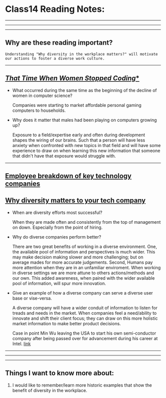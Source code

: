 # **Class14 Reading Notes:**
---
---
---
## Why are these reading important?

```
Understanding "Why diversity in the workplace matters?" will motivate our actions to foster a diverse work culture.
```

---

## [*That Time When Women Stopped Coding**](https://www.npr.org/sections/money/2014/10/21/357629765/when-women-stopped-coding)

* What occurred during the same time as the beginning of the decline of women in computer science?

  Companies were starting to market affordable personal gaming computers to households.
  

* Why does it matter that males had been playing on computers growing up?

  Exposure to a field/expertise early and often during development shapes the wiring of our brains. Such that a person will have less anxiety when confronted with new topics in that field and will have some experience to draw on when learning this new information that someone that didn't have that exposure would struggle with.

---

## [**Employee breakdown of key technology companies**](https://informationisbeautiful.net/visualizations/diversity-in-tech/)


## [**Why diversity matters to your tech company**](https://www.usatoday.com/story/tech/columnist/2015/07/21/why-diversity-matters-your-tech-company/30419871/)

* When are diversity efforts most successful?

  When they are made often and consistently from the top of management on down. Especially from the point of hiring.

* Why do diverse companies perform better?

  There are two great benefits of working in a diverse environment. One, the available pool of information and perspectives is much wider. This may make decision making slower and more challenging; but on average mades for more accurate judgements. Second, Humans pay more attention when they are in an unfamiliar enviroment. When working in diverse settings we are more attune to others actions/methods and our own. This added awareness, when paired with the wider available pool of information, will spur more innovation.

* Give an example of how a diverse company can serve a diverse user base or vise-versa.

  A diverse company will have a wider conduit of information to listen for treads and needs in the market. When companies feel a need/ability to innovate and shift their client focus; they can draw on this more holistic market information to make better product decisions.

  Case in point Min Wu leaving the USA to start his own semi-conductor company after being passed over for advancement during his career at Intel. [link](https://www.npr.org/2022/10/07/1127595393/taiwan-miracle-semiconductor-silicon-shield-china )

---
---
---
## **Things I want to know more about:**

1. I would like to remember/learn more historic examples that show the benefit of diversity in the workplace.
